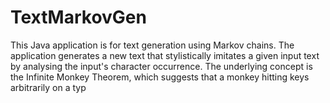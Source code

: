 # TextMarkovGen
This Java application is for text generation using Markov chains. The application generates a new text that stylistically imitates a given input text by analysing the input's character occurrence. The underlying concept is the Infinite Monkey Theorem, which suggests that a monkey hitting keys arbitrarily on a typ